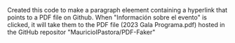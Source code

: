 Created this code to make a paragraph eleement containing a hyperlink that points to a PDF file on Github. When "Información sobre el evento" is clicked,
it will take them to the PDF file (2023 Gala Programa.pdf) hosted in the GitHub repositor "MauricioIPastora/PDF-Faker"

